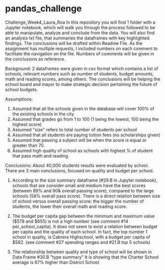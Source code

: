 # pandas_challenge
Challenge_Week4_Laura_Roa
In this repository you will find 1 folder with a Jupyter notebook, which will walk you through the process followed to be able to manipulate, analyze and conclude from the data.
You will also find an analysis txt file, that summaries the dataframes with key highlighted findings. The conclusions will be drafted within Readme File.
As the assignment has multiple requests, I included numbers on each comment to facilitate the navigation on the file. Numbers of comments will be given in the conclusions as reference.

Background: 2 dataframes were given in csv format which contains a list of schools, relevant numbers such as number of students, budget amounts, math and reading scores, among others. The conclusions will be helping the school board and mayor to make strategic decision pertaining the future of school budgets.

Assumptions: 
1. Assumed that all the schools given in the database will cover 100% of the existing schools in the city
2. Assumed that grades go from 1 to 100 (1 being the lowest, 100 being the highest score)
3. Assumed "size" refers to total number of students per school
4. Assumed that all students are paying tuition fees (no scholarships given)
5. Assumed that passing a subject will be when the score is equal or greater than 70.
6. Assumed high quality of school as schools with highest % of student that pass math and reading.

Conclusions:
About 40,000 students results were evaluated by school. There are 3 main conclusions, focused on quality and budget per school.

  1. According to the size summary dataframe (#29.B in Jupyter notebook), schools that are consider small and medium have the best scores (between 89% and 90& overall passing score), compared to the large schools (58%   overall pass score). There is a direct relation between size of school versus overall passing score; the bigger the number of students, the lower their overall math and reading score.

  2. The budget per capita gap between the minimum and maximum value ($578 and $655) is not a high number (see comment #14 per_school_capita). It does not seem to exist a relation between budget per capita and the quality of each school. In fact, the top number 1 school in quality, is Cabrera Highschool, with a budget per capita of $582. (see comment #27 spending ranges and #21.B top 5 schools)
     
  4. The relationship between quality and type of school will be shown in Data Frame #30.B "type summary" It is showing that the Charter School average is 67% higher than District School
